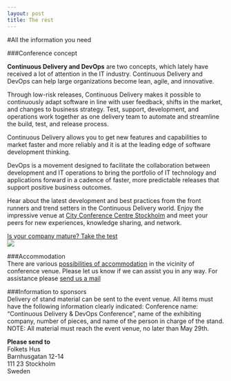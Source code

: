 ```yaml
---
layout: post
title: The rest
---
```

#All the information you need


###Conference concept<br/>

__Continuous Delivery and DevOps__ are two concepts, which lately have received a lot of attention in the IT industry.
Continuous Delivery and DevOps can help large organizations become lean, agile, and innovative.

Through low-risk releases, Continuous Delivery makes it possible to continuously adapt software in line with user feedback, shifts in the market, and changes to business strategy. Test, support, development, and operations work together as one delivery team to automate and streamline the build, test, and release process.

Continuous Delivery allows you to get new features and capabilities to market faster and more reliably and it is at the leading edge of software development thinking.

DevOps is a movement designed to facilitate the collaboration between development and IT operations to bring the portfolio of IT technology and applications forward in a cadence of faster, more predictable releases that support positive business outcomes.

Hear about the latest development and best practices from the front runners and trend setters in the Continuous Delivery world. Enjoy the impressive venue at [City Conference Centre Stockholm](http://www.stoccc.se/en/folkets-hus/folkets-hus/folkets-hus-konferens-och-kongress-mitt-i-stockholm.html) and meet your peers for new experiences, knowledge sharing, and network. <br/>

<a href="http://cdmi.praqma.net/">
Is your company mature? Take the test
</a><br/>
<a href="http://cdmi.praqma.net/">
<img src="{{site.root}}/images/maturity_model_web.png" class="stdcenter" style="width:600.">
</a><br/>

###Accommodation<br/>
There are various [possibilities of accommodation](http://www.stoccc.se/en/hotels-close-by/hotell-i-narheten.html) in the vicinity of conference venue. Please let us know if we can assist you in any way. For assistance please [send us a mail](mailto:ah@praqma.net)

###Information to sponsors<br/>
Delivery of stand material can be sent to the event venue. All items must have the following information clearly indicated: Conference name: “Continuous Delivery & DevOps Conference”, name of the exhibiting company, number of pieces, and name of the person in charge of the stand.<br/>
NOTE: All material must reach the event venue, no later than May 29th.

**Please send to**<br/>
Folkets Hus<br/>
Barnhusgatan 12-14<br/>
111 23 Stockholm<br/>
Sweden<br/>
